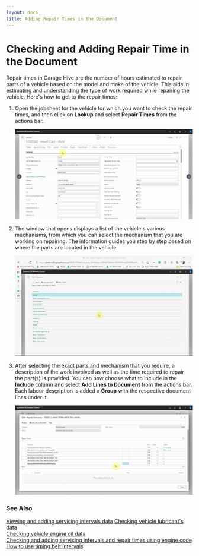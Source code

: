 ```yaml
---
layout: docs
title: Adding Repair Times in the Document
---
```


# Checking and Adding Repair Time in the Document

Repair times in Garage Hive are the number of hours estimated to repair parts of a vehicle based on the model and make of the vehicle. This aids in estimating and understanding the type of work required while repairing the vehicle. Here's how to get to the repair times:
1. Open the jobsheet for the vehicle for which you want to check the repair times, and then click on **Lookup** and select **Repair Times** from the actions bar.

   ![](media/garagehive-autodata-repair-times1.gif)

2. The window that opens displays a list of the vehicle's various mechanisms, from which you can select the mechanism that you are working on repairing. The information guides you step by step based on where the parts are located in the vehicle.

   ![](media/garagehive-autodata-repair-times2.gif)

3. After selecting the exact parts and mechanism that you require, a description of the work involved as well as the time required to repair the part(s) is provided. You can now choose what to include in the **Include** column and select **Add Lines to Document** from the actions bar. Each labour description is added a **Group** with the respective document lines under it.

   ![](media/garagehive-autodata-repair-times3.gif)


### **See Also**

[Viewing and adding servicing intervals data](garagehive-autodata-viewing-and-adding-servicing-intervals.html)
[Checking vehicle lubricant's data](garagehive-autodata-checking-vehicle-lubricant-data.html) \
[Checking vehicle engine oil data](garagehive-autodata-viewing-vehicle-engine-oil-data.html) \
[Checking and adding servicing intervals and repair times using engine code](garagehive-autodata-checking-servicing-intervals-and-adding-repair-times-using-engine-code.html) \
[How to use timing belt intervals](garagehive-timing-belt-intervals-how-to-use-timing-belt-intervals.html)